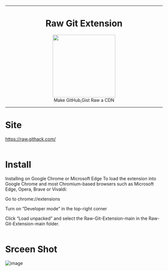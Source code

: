 <hr>
<div align="center">
	<h1>Raw Git Extension</h1>
	<img src="https://github.com/Tetr5/RGE/assets/166596134/d455cc7c-c1c4-41f5-902f-3e0609393e1f"  width="200" height="200">
	<br>
	Make GitHub,Gist Raw a CDN
	<hr>
</div>

# Site
https://raw.githack.com/
<br><br>
# Install
Installing on Google Chrome or Microsoft Edge
To load the extension into Google Chrome and most Chromium-based browsers such as Microsoft Edge, Opera, Brave or Vivaldi:

Go to chrome://extensions

Turn on “Developer mode” in the top-right corner

Click “Load unpacked” and select the Raw-Git-Extension-main in the Raw-Git-Extension-main folder.
<br><br>
# Srceen Shot
![image](https://github.com/Tetr5/Raw-Git-Extension/assets/166596134/2d3cd368-e972-481a-9723-1278f5eb7426)
